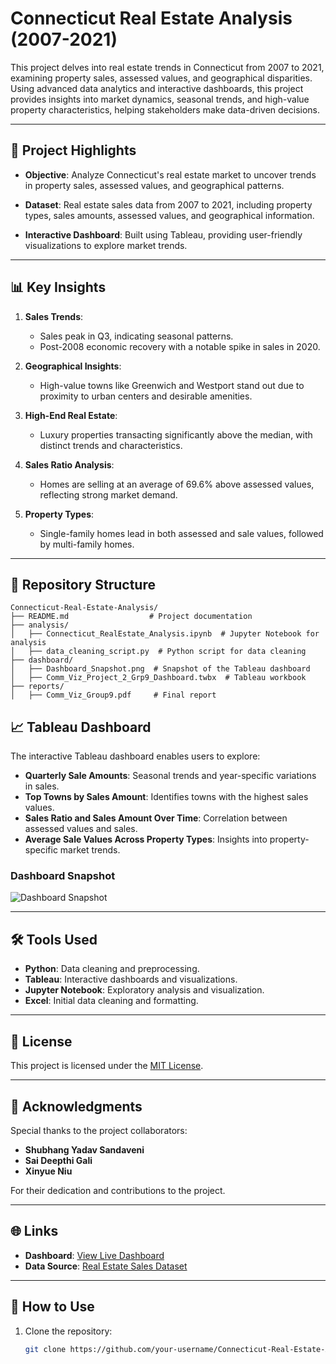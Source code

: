 # Connecticut Real Estate Analysis (2007-2021)

This project delves into real estate trends in Connecticut from 2007 to 2021, examining property sales, assessed values, and geographical disparities. Using advanced data analytics and interactive dashboards, this project provides insights into market dynamics, seasonal trends, and high-value property characteristics, helping stakeholders make data-driven decisions.

---

## 🚀 Project Highlights

- **Objective**: 
  Analyze Connecticut's real estate market to uncover trends in property sales, assessed values, and geographical patterns.
  
- **Dataset**: 
  Real estate sales data from 2007 to 2021, including property types, sales amounts, assessed values, and geographical information.

- **Interactive Dashboard**: 
  Built using Tableau, providing user-friendly visualizations to explore market trends.

---

## 📊 Key Insights

1. **Sales Trends**:
   - Sales peak in Q3, indicating seasonal patterns.
   - Post-2008 economic recovery with a notable spike in sales in 2020.

2. **Geographical Insights**:
   - High-value towns like Greenwich and Westport stand out due to proximity to urban centers and desirable amenities.

3. **High-End Real Estate**:
   - Luxury properties transacting significantly above the median, with distinct trends and characteristics.

4. **Sales Ratio Analysis**:
   - Homes are selling at an average of 69.6% above assessed values, reflecting strong market demand.

5. **Property Types**:
   - Single-family homes lead in both assessed and sale values, followed by multi-family homes.

---

## 📂 Repository Structure

```plaintext
Connecticut-Real-Estate-Analysis/
├── README.md                  # Project documentation
├── analysis/
│   ├── Connecticut_RealEstate_Analysis.ipynb  # Jupyter Notebook for analysis
│   ├── data_cleaning_script.py  # Python script for data cleaning
├── dashboard/
│   ├── Dashboard_Snapshot.png  # Snapshot of the Tableau dashboard
│   ├── Comm_Viz_Project_2_Grp9_Dashboard.twbx  # Tableau workbook
├── reports/
│   ├── Comm_Viz_Group9.pdf     # Final report
```
## 📈 Tableau Dashboard

The interactive Tableau dashboard enables users to explore:
- **Quarterly Sale Amounts**: Seasonal trends and year-specific variations in sales.
- **Top Towns by Sales Amount**: Identifies towns with the highest sales values.
- **Sales Ratio and Sales Amount Over Time**: Correlation between assessed values and sales.
- **Average Sale Values Across Property Types**: Insights into property-specific market trends.

### Dashboard Snapshot
![Dashboard Snapshot](dashboard/Dashboard_Snapshot.png)

---

## 🛠️ Tools Used

- **Python**: Data cleaning and preprocessing.
- **Tableau**: Interactive dashboards and visualizations.
- **Jupyter Notebook**: Exploratory analysis and visualization.
- **Excel**: Initial data cleaning and formatting.

---

## 📜 License

This project is licensed under the [MIT License](LICENSE).

---

## 🤝 Acknowledgments

Special thanks to the project collaborators:
- **Shubhang Yadav Sandaveni**
- **Sai Deepthi Gali**
- **Xinyue Niu**

For their dedication and contributions to the project.

---

## 🌐 Links

- **Dashboard**: [View Live Dashboard](https://sites.google.com/view/group9-us-food-imports)
- **Data Source**: [Real Estate Sales Dataset](https://catalog.data.gov/dataset/real-estate-sales-2001-2018)

---

## 📝 How to Use

1. Clone the repository:
   ```bash
   git clone https://github.com/your-username/Connecticut-Real-Estate-Analysis.git


